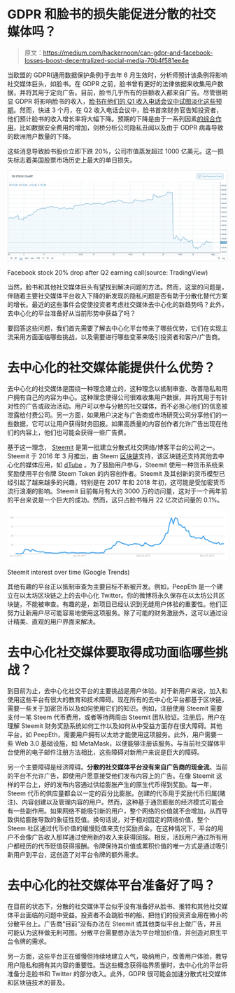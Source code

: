 # GDPR 和脸书的损失能促进分散的社交媒体吗？

> 原文：<https://medium.com/hackernoon/can-gdpr-and-facebook-losses-boost-decentralized-social-media-70b4f581ee4e>

当欧盟的 GDPR(通用数据保护条例)于去年 6 月生效时，分析师预计该条例将影响社交媒体巨头，如脸书。在 GDPR 之前，脸书曾有更好的法律依据来收集用户数据，并将其用于定向广告。目前，脸书几乎所有的巨额收入都来自广告。尽管很明显 GDPR 将影响脸书的收入，[脸书在他们的 Q1 收入电话会议中试图淡化这些预期](https://www.recode.net/2018/4/25/17282612/facebook-gdpr-europe-user-growth-impact)。然而，快进 3 个月，在 Q2 收入电话会议中，脸书首席财务官告知投资者，他们预计脸书的收入增长率将大幅下降。预期的下降是由于一系列因素[的综合作用](https://www.marketwatch.com/story/facebook-stock-crushed-after-revenue-user-growth-miss-2018-07-25)，比如数据安全费用的增加，剑桥分析公司隐私丑闻以及由于 GDPR 病毒导致的欧洲用户数量的下降。

这些消息导致脸书股价立即下跌 20%，公司市值蒸发超过 1000 亿美元。这一损失标志着美国股票市场历史上最大的单日损失。

![](img/469b41c70259e1739701bbdefecbb9c0.png)

Facebook stock 20% drop after Q2 earning call(source: TradingView)

当然，脸书和其他社交媒体巨头有望找到解决问题的方法。然而，这里的问题是，伴随着主要社交媒体平台收入下降的新发现的隐私问题是否有助于分散化替代方案的增长。最近的这些事件会促使投资者考虑社交媒体去中心化的新趋势吗？此外，去中心化的平台准备好从当前形势中获益了吗？

要回答这些问题，我们首先需要了解去中心化平台带来了哪些优势，它们在实现主流采用方面面临哪些挑战，以及需要进行哪些变革来吸引投资者和客户/广告商。

# 去中心化的社交媒体能提供什么优势？

去中心化的社交媒体是围绕一种理念建立的，这种理念以抵制审查、改善隐私和用户拥有自己的内容为中心。这种理念使得公司很难收集用户数据，并将其用于有针对性的广告或政治活动。用户可以参与分散的社交媒体，而不必担心他们的信息被泄露给付费公司。另一方面，如果用户决定与广告商或市场研究公司分享他们的一些数据，它可以让用户获得财务回报。如果高质量的内容创作者允许广告出现在他们的内容上，他们也可能会获得一些广告费。

基于这一理念， [Steemit](https://steemit.com) 是第一批建立分散式社交网络/博客平台的公司之一。Steemit 于 2016 年 3 月推出，由 Steem [区块链](https://hackernoon.com/tagged/blockchain)支持，该区块链还支持其他去中心化的媒体应用，如 [dTube](https://d.tube/) 。为了鼓励用户参与，Steemit 使用一种货币系统来奖励使用平台令牌 Steem Token 的内容创作者。Steemit 及其创新的货币模型已经引起了越来越多的兴趣，特别是在 2017 年和 2018 年初，这可能是受加密货币流行浪潮的影响。Steemit 目前每月有大约 3000 万的访问量，这对于一个两年前的平台来说是一个巨大的成功。然而，这只占脸书每月 22 亿次访问量的 0.1%。

![](img/d09d9c19fec1ad3708173894c713fb91.png)

Steemit interest over time (Google Trends)

其他有趣的平台正以抵制审查为主要目标不断被开发。例如，PeepEth 是一个建立在以太坊区块链之上的去中心化 Twitter。你的微博将永久保存在以太坊公共区块链，不能被审查。有趣的是，新项目已经认识到无缝用户体验的重要性。他们正努力让新用户尽可能容易地使用这项服务。除了可能的财务激励外，这可以通过设计精美、直观的用户界面来解决。

# 去中心化社交媒体要取得成功面临哪些挑战？

到目前为止，去中心化社交平台的主要挑战是用户体验。对于新用户来说，加入和使用这些平台有很大的教育和技术障碍。现在所有的去中心化平台都基于区块链，需要一些关于加密货币以及如何使用它们的知识。例如，注册使用 Steemit 需要支付一笔 Steem 代币费用，或者等待两周由 Steemit 团队验证。注册后，用户在理解 Steemit 财务奖励系统如何工作以及如何从中受益方面存在很大障碍。其他平台，如 PeepEth，需要用户拥有以太坊才能使用这项服务。此外，用户需要一些 Web 3.0 基础设施，如 MetaMask，以便能够注册该服务。与当前社交媒体平台使用的电子邮件注册方法相比，这些障碍对新用户来说是巨大的障碍。

另一个主要障碍是经济障碍。**分散的社交媒体平台没有来自广告商的现金流**。当前的平台不允许广告，即使用户愿意接受他们发布内容上的广告。在像 Steemit 这样的平台上，好的发布内容通过供给膨胀产生的原生代币得到奖励。每一年，Steem 代币的供应量都会以一定的百分比膨胀。创建的代币用于奖励代币归属(赌注)、内容创建以及管理内容的用户。然而，这种基于通货膨胀的经济模式可能会有一些副作用。如果网络不能吸引新的用户，整个网络的价值就不会增加，从而导致供给膨胀导致的象征性贬值。换句话说，对于相对固定的网络价值，整个 Steem 社区通过代币价值的缓慢贬值来支付奖励资金。在这种情况下，平台的用户不会像广告收入那样通过使用新的收入来获得回报。相反，活跃用户通过所有用户都经历的代币贬值获得报酬。令牌保持其价值或累积价值的唯一方式是通过吸引新用户到平台，这创造了对平台令牌的额外需求。

# 去中心化的社交媒体平台准备好了吗？

在目前的状态下，分散的社交媒体平台似乎没有准备好从脸书、推特和其他社交媒体平台面临的问题中受益。投资者不会跳脸书的船，把他们的投资资金用在微小的分散平台上。广告商“目前”没有办法在 Steemit 或其他类似平台上做广告，并且可能认为这样做无利可图。分散平台需要想办法为平台增加价值，并创造对原生平台令牌的需求。

另一方面，这些平台正在缓慢但持续地建立人气，吸纳用户，改善用户体验，教导用户隐私和拥有其内容的重要性。当这些概念获得临界质量时，去中心化的平台将准备分走脸书和 Twitter 的部分收入。此外，GDPR 很可能会加速分散式社交媒体和区块链技术的普及。